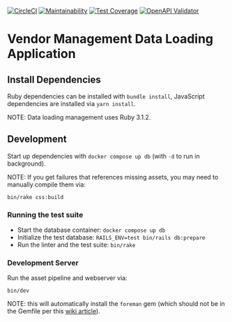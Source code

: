 [![CircleCI](https://circleci.com/gh/sul-dlss/dataloading-management.svg?style=svg)](https://circleci.com/gh/sul-dlss/dataloading-management)
[![Maintainability](https://api.codeclimate.com/v1/badges/08fa54389d9487681046/maintainability)](https://codeclimate.com/github/sul-dlss/dataloading-management/maintainability)
[![Test Coverage](https://api.codeclimate.com/v1/badges/08fa54389d9487681046/test_coverage)](https://codeclimate.com/github/sul-dlss/dataloading-management/test_coverage)
[![OpenAPI Validator](http://validator.swagger.io/validator?url=https://raw.githubusercontent.com/sul-dlss/dataloading-management/main/openapi.yml)](http://validator.swagger.io/validator/debug?url=https://raw.githubusercontent.com/sul-dlss/dataloading-management/main/openapi.yml)

# Vendor Management Data Loading Application

## Install Dependencies

Ruby dependencies can be installed with `bundle install`, JavaScript dependencies are installed via `yarn install`.

NOTE: Data loading management uses Ruby 3.1.2.

## Development

Start up dependencies with `docker compose up db` (with `-d` to run in background).

NOTE: If you get failures that references missing assets, you may need to manually compile them via:

```shell
bin/rake css:build
```

### Running the test suite

* Start the database container: `docker compose up db`
* Initialize the test database: `RAILS_ENV=test bin/rails db:prepare`
* Run the linter and the test suite: `bin/rake`

### Development Server

Run the asset pipeline and webserver via:
```shell
bin/dev
```

NOTE: this will automatically install the `foreman` gem (which should not be in the Gemfile per this [wiki article](https://github.com/ddollar/foreman/wiki/Don't-Bundle-Foreman)).
